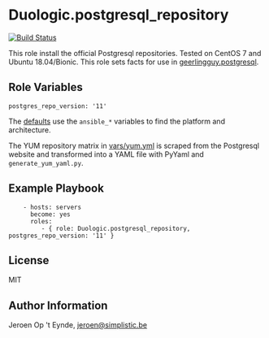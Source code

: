 Duologic.postgresql_repository
==============================

[![Build Status](https://travis-ci.org/Duologic/ansible-role-postgresql_repository.svg?branch=master)](https://travis-ci.org/Duologic/ansible-role-postgresql_repository)

This role install the official Postgresql repositories. Tested on CentOS 7 and Ubuntu 18.04/Bionic. This role sets facts for use in [geerlingguy.postgresql](https://github.com/geerlingguy/ansible-role-postgresql).

Role Variables
--------------

    postgres_repo_version: '11'

The [defaults](defaults/main.yml) use the `ansible_*` variables to find the platform and architecture.

The YUM repository matrix in [vars/yum.yml](vars/yum.yml) is scraped from the Postgresql website and transformed into a YAML file with PyYaml and `generate_yum_yaml.py`.

Example Playbook
----------------

```
    - hosts: servers
      become: yes
      roles:
         - { role: Duologic.postgresql_repository, postgres_repo_version: '11' }
```

License
-------

MIT

Author Information
------------------

Jeroen Op 't Eynde, jeroen@simplistic.be
